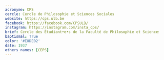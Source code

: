 ```yaml
---
acronyme: CPS
cercle: Cercle de Philosophie et Sciences Sociales
website: https://cps.ulb.be
facebook: https://facebook.com/CPSULB/
instagram: https://instagram.com/insta_cps/
brief: Cercle des Étudiant•e•s de la Faculté de Philosophie et Sciences sociales
baptismal: True
color: '#E8DE02'
date: 1937
others_names: [CEPS]
---
```

